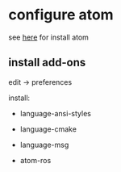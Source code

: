 # configure atom
see [here](https://flight-manual.atom.io/getting-started/sections/installing-atom/) for install atom

## install add-ons

edit -> preferences

install:

- language-ansi-styles

- language-cmake

- language-msg

- atom-ros
